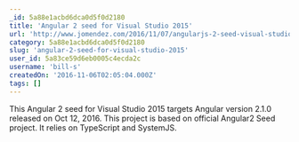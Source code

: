 ```yaml
---
_id: 5a88e1acbd6dca0d5f0d2180
title: 'Angular 2 seed for Visual Studio 2015'
url: 'http://www.jomendez.com/2016/11/07/angularjs-2-seed-visual-studio-2015/'
category: 5a88e1acbd6dca0d5f0d2180
slug: 'angular-2-seed-for-visual-studio-2015'
user_id: 5a83ce59d6eb0005c4ecda2c
username: 'bill-s'
createdOn: '2016-11-06T02:05:04.000Z'
tags: []
---
```


This Angular 2 seed for Visual Studio 2015 targets Angular version 2.1.0 released on Oct 12, 2016. This project is based on official Angular2 Seed project. It relies on TypeScript and SystemJS.
